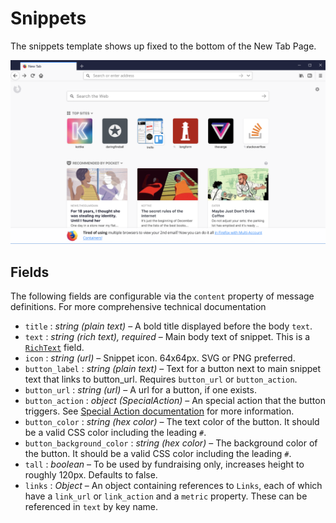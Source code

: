 # Snippets

The snippets template shows up fixed to the bottom of the New Tab Page.

![Screenshot of the new tab page snippet](../assets/snippet-example.png)

## Fields

The following fields are configurable via the `content` property of message definitions. For more comprehensive technical documentation

* `title` : *string (plain text)* – A bold title displayed before the body `text`.
* `text` : *string (rich text), required* – Main body text of snippet. This is a [`RichText`](../api/template-fields.md#richtext-and-richlink) field.
* `icon` : *string (url)* – Snippet icon. 64x64px. SVG or PNG preferred.
* `button_label` : *string (plain text)* – Text for a button next to main snippet text that links to button_url. Requires `button_url` or `button_action`.
* `button_url` : *string (url)* – A url for a button, if one exists.
* `button_action` : *object (SpecialAction)* – An special action that the button triggers. See [Special Action documentation](../api/special-actions.md) for more information.
* `button_color` : *string (hex color)* – The text color of the button. It should be a valid CSS color including the leading `#`.
* `button_background_color` : *string (hex color)* – The background color of the button. It should be a valid CSS color including the leading `#`.
* `tall` : *boolean* – To be used by fundraising only, increases height to roughly 120px. Defaults to false.
* `links` : *Object* – An object containing references to `Links`, each of which have a `link_url` or `link_action` and a `metric` property. These can be referenced in `text` by key name.
